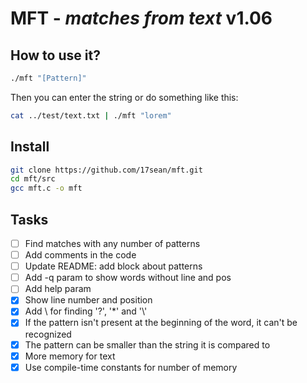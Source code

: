 # **MFT** - *matches from text* v1.06

## How to use it?

```bash
./mft "[Pattern]"
```
Then you can enter the string
or do something like this:
```bash
cat ../test/text.txt | ./mft "lorem"
```

## Install

```bash
git clone https://github.com/17sean/mft.git
cd mft/src
gcc mft.c -o mft
```

## Tasks

- [ ] Find matches with any number of patterns
- [ ] Add comments in the code
- [ ] Update README: add block about patterns
- [ ] Add -q param to show words without line and pos
- [ ] Add help param
- [x] Show line number and position
- [x] Add \ for finding '?', '\*' and '\\'
- [x] If the pattern isn't present at the beginning of the word, it can't be recognized
- [x] The pattern can be smaller than the string it is compared to
- [x] More memory for text
- [x] Use compile-time constants for number of memory
